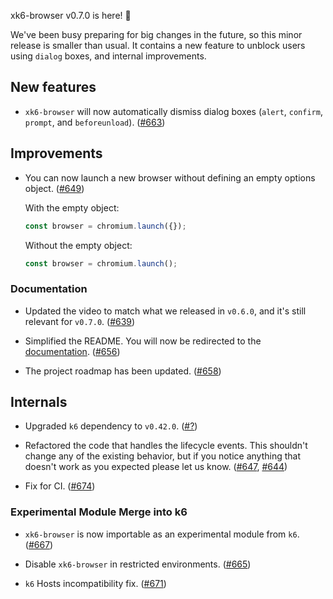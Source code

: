 xk6-browser v0.7.0 is here! :tada:

We've been busy preparing for big changes in the future, so this minor release is smaller than usual. It contains a new feature to unblock users using `dialog` boxes, and internal improvements.


## New features

- `xk6-browser` will now automatically dismiss dialog boxes (`alert`, `confirm`, `prompt`, and `beforeunload`). ([#663](https://github.com/grafana/xk6-browser/pull/663))


## Improvements

- You can now launch a new browser without defining an empty options object. ([#649](https://github.com/grafana/xk6-browser/pull/649))
    
    With the empty object:

    ```js
    const browser = chromium.launch({});
    ```

    Without the empty object:

    ```js
    const browser = chromium.launch();
    ```


### Documentation

- Updated the video to match what we released in `v0.6.0`, and it's still relevant for `v0.7.0`. ([#639](https://github.com/grafana/xk6-browser/pull/639))

- Simplified the README. You will now be redirected to the [documentation](https://k6.io/docs/javascript-api/xk6-browser/). ([#656](https://github.com/grafana/xk6-browser/pull/656))

- The project roadmap has been updated. ([#658](https://github.com/grafana/xk6-browser/pull/658))


## Internals

- Upgraded `k6` dependency to `v0.42.0`. ([#?](https://github.com/grafana/xk6-browser/pull/?))

- Refactored the code that handles the lifecycle events. This shouldn't change any of the existing behavior, but if you notice anything that doesn't work as you expected please let us know. ([#647](https://github.com/grafana/xk6-browser/pull/647), [#644](https://github.com/grafana/xk6-browser/pull/644))

- Fix for CI. ([#674](https://github.com/grafana/xk6-browser/pull/674))

### Experimental Module Merge into k6

- `xk6-browser` is now importable as an experimental module from `k6`. ([#667](https://github.com/grafana/xk6-browser/pull/667))

- Disable `xk6-browser` in restricted environments. ([#665](https://github.com/grafana/xk6-browser/pull/665))

- `k6` Hosts incompatibility fix. ([#671](https://github.com/grafana/xk6-browser/pull/671))
